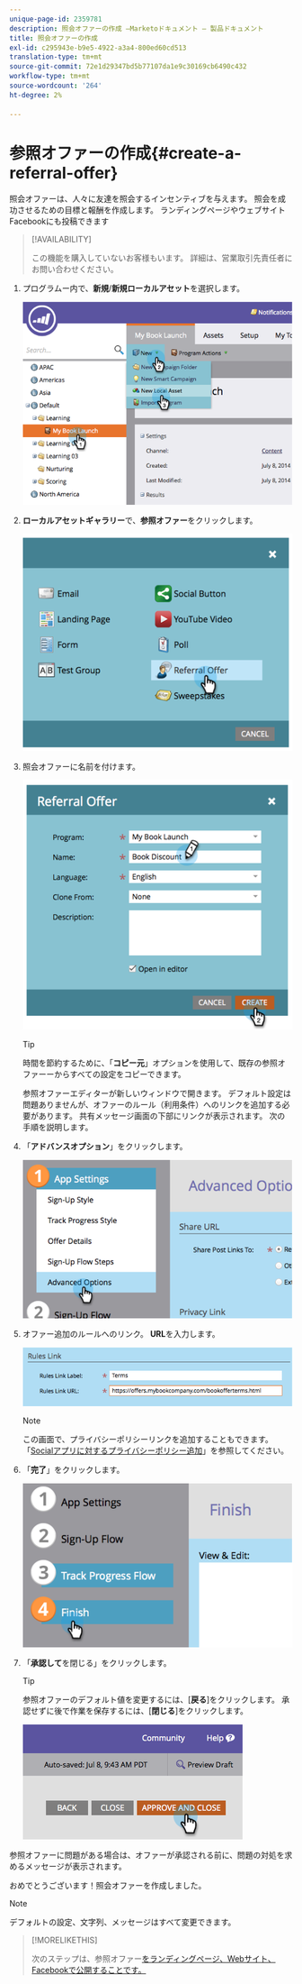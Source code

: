 ```yaml
---
unique-page-id: 2359781
description: 照会オファーの作成 —Marketoドキュメント — 製品ドキュメント
title: 照会オファーの作成
exl-id: c295943e-b9e5-4922-a3a4-800ed60cd513
translation-type: tm+mt
source-git-commit: 72e1d29347bd5b77107da1e9c30169cb6490c432
workflow-type: tm+mt
source-wordcount: '264'
ht-degree: 2%

---
```


# 参照オファーの作成{#create-a-referral-offer}

照会オファーは、人々に友達を照会するインセンティブを与えます。 照会を成功させるための目標と報酬を作成します。 ランディングページやウェブサイトFacebookにも投稿できます

>[!AVAILABILITY]
>
>この機能を購入していないお客様もいます。  詳細は、営業取引先責任者にお問い合わせください。

1. プログラムー内で、**新規**/**新規ローカルアセット**&#x200B;を選択します。

   ![](assets/image2014-9-19-11-3a3-3a23.png)

1. **ローカルアセットギャラリー**&#x200B;で、**参照オファー**&#x200B;をクリックします。

   ![](assets/image2014-9-19-11-3a3-3a31.png)

1. 照会オファーに名前を付けます。

   ![](assets/image2014-9-19-11-3a3-3a40.png)

   >[!TIP]
   >
   >時間を節約するために、「**コピー元**」オプションを使用して、既存の参照オファーーからすべての設定をコピーできます。

   参照オファーエディターが新しいウィンドウで開きます。 デフォルト設定は問題ありませんが、オファーのルール（利用条件）へのリンクを追加する必要があります。 共有メッセージ画面の下部にリンクが表示されます。 次の手順を説明します。

1. 「**アドバンスオプション**」をクリックします。

   ![](assets/image2014-9-19-11-3a3-3a49.png)

1. オファー追加のルールへのリンク。 **URL**&#x200B;を入力します。

   ![](assets/image2014-9-19-11-3a3-3a57.png)

   >[!NOTE]
   >
   >この画面で、プライバシーポリシーリンクを追加することもできます。 「[Socialアプリに対するプライバシーポリシー追加](/help/marketo/product-docs/demand-generation/social/social-functions/add-your-privacy-policy-to-a-social-app.md)」を参照してください。

1. 「**完了**」をクリックします。

   ![](assets/image2014-9-19-11-3a4-3a4.png)

1. 「**承認して**&#x200B;を閉じる」をクリックします。

   >[!TIP]
   >
   >参照オファーのデフォルト値を変更するには、[**戻る**]をクリックします。 承認せずに後で作業を保存するには、[**閉じる**]をクリックします。

   ![](assets/image2014-9-19-11-3a4-3a11.png)

参照オファーに問題がある場合は、オファーが承認される前に、問題の対処を求めるメッセージが表示されます。

おめでとうございます！照会オファーを作成しました。

>[!NOTE]
>
>デフォルトの設定、文字列、メッセージはすべて変更できます。

>[!MORELIKETHIS]
>
>次のステップは、参照オファー[をランディングページ、Webサイト、Facebookで公開することです。](/help/marketo/product-docs/demand-generation/social/referral-offers/publish-a-referral-offer.md)
